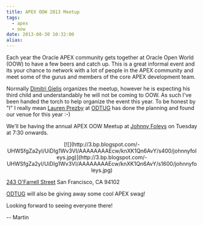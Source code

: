 ```yaml
---
title: APEX OOW 2013 Meetup
tags:
  - apex
  - oow
date: 2013-08-30 10:32:00
alias:
---
```


Each year the Oracle APEX community gets together at Oracle Open World (OOW) to have a few beers and catch up. This is a great informal event and its your chance to network with a lot of people in the APEX community and meet some of the gurus and members of the core APEX development team.

Normally [Dimitri Gielis](http://dgielis.blogspot.ca/) organizes the meetup, however he is expecting his third child and understandably he will not be coming to OOW. As such I've been handed the torch to help organize the event this year. To be honest by "I" I really mean [Lauren Prezby](https://twitter.com/lprezby) at [ODTUG](http://odtug.com/) has done the planning and found our venue for this year :-)

We'll be having the annual APEX OOW Meetup at [Johnny Foleys](http://www.johnnyfoleys.com/) on Tuesday at 7:30 onwards.

<div class="separator" style="clear: both; text-align: center;">[![](http://3.bp.blogspot.com/-UHWSfgZa2yI/UiDIg1Wv3VI/AAAAAAAAEcw/knXK1Qn6AvY/s400/johnnyfoleys.jpg)](http://3.bp.blogspot.com/-UHWSfgZa2yI/UiDIg1Wv3VI/AAAAAAAAEcw/knXK1Qn6AvY/s1600/johnnyfoleys.jpg)</div>

[243 O'Farrell Street](http://goo.gl/zgbr9m)
San Francisco, CA 94102

[ODTUG](http://www.odtug.com/) will also be giving away some cool APEX swag!

Looking forward to seeing everyone there!

-- Martin
